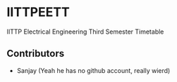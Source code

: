 # IITTPEETT
IITTP Electrical Engineering Third Semester Timetable

## Contributors 
* Sanjay (Yeah he has no github account, really wierd)
